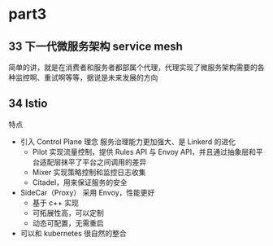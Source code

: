 # part3

## 33 下一代微服务架构 service mesh

简单的讲，就是在消费者和服务者都部属个代理，代理实现了微服务架构需要的各种监控啊、重试啊等等，据说是未来发展的方向

## 34 Istio

特点

- 引入 Control Plane 理念 服务治理能力更加强大、是 Linkerd 的进化
  - Pilot 实现流量控制，提供 Rules API 与 Envoy API，并且通过抽象层和平台适配层抹平了平台之间调用的差异
  - Mixer 实现策略控制和监控日志收集
  - Citadel，用来保证服务的安全
- SideCar（Proxy） 采用 Envoy，性能更好
  - 基于 c++ 实现
  - 可拓展性高，可以定制
  - 动态可配置，无需重启
- 可以和 kubernetes 很自然的整合